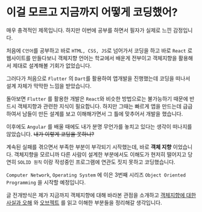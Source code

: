 # 이걸 모르고 지금까지 어떻게 코딩했어?

매우 충격적인 제목입니다. 하지만 이번에 공부를 하면서 필자가 실제로 느낀 감정입니다. 

처음에 `C언어`를 공부하고 바로 `HTML, CSS, JS`로 넘어가서 코딩을 하고 바로 `React` 로 웹사이트를 만들다보니 객체지향 언어는 학교에서 배운게 전부이고 
객체지향을 활용해서 제대로 설계해볼 기회가 없었습니다.

그러다가 처음으로 `Flutter` 의 `Dart`를 활용하여 앱개발을 진행했는데 코딩을 떠나서 설계 자체가 막막한 느낌을 받았습니다.

돌아보면 `Flutter` 를 활용한 개발은 `React`와 비슷한 방법으로는 불가능하기 때문에 반드시 객체지향과 관련한 지식이 필요합니다. 하지만 그때는 빠르게 앱을 만드는데 급급하여서 남들이 만든 설계를 보고 이해해가면서 그 틀에 맞추어서 개발을 했습니다. 

이후에도 `Angular` 를 배울 때에도 내가 분명 무언가를 놓치고 있다는 생각이 떠나지를 않았습니다. ~~내가 이렇게 코딩을 못하나?~~

계속된 실패를 겪으면서 부족한 부분이 부각되기 시작했는데, 바로 **객체 지향** 이었습니다. 객체지향을 모르니까 다른 사람이 설계한 부분에서도 이해도가 현저히 떨어지고 당연히 `SOLID 원칙` 이랑 작성중인 프로그램에 연관도 짓지 못하고 코딩했습니다. 

`Computer Network`, `Operating System` 에 이은 3번째 시리즈 `Object Oriented Programming` 을 시작할 예정입니다.

글 전개방식은 제가 지금까지 객체지향에 대해 바라본 관점을 소개하고
[객체지향에 대한 사실과 오해](http://www.yes24.com/Product/Goods/18249021) 와 [오브젝트](http://www.yes24.com/Product/Goods/18249021) 를 읽고 이해한 부분들을 정리해갈 생각입니다.

